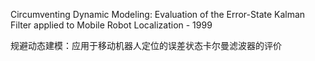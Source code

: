 Circumventing Dynamic Modeling: Evaluation of the Error-State Kalman Filter applied to Mobile Robot Localization - 1999

规避动态建模：应用于移动机器人定位的误差状态卡尔曼滤波器的评价
